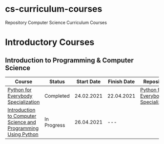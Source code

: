 # cs-curriculum-courses
Repository Computer Science Curriculum Courses

# Introductory Courses

## Introduction to Programming & Computer Science

| Course | Status | Start Date | Finish Date | Repository
-------- | ------ | ---------- | ----------- | ----------
[Python for Everybody Specialization](https://www.coursera.org/specializations/python) | Completed | 24.02.2021 | 22.04.2021 | [Python for Everybody Specialization](https://github.com/da-ivancho/cs-curriculum-courses/tree/main/Intro_CS/Python_for_Everybody)
[Introduction to Computer Science and Programming Using Python](https://www.edx.org/course/introduction-computer-science-mitx-6-00-1x-10) | In Progress | 26.04.2021 | --- |